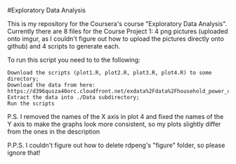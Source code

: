 #Exploratory Data Analysis

This is my repository for the Coursera's course "Exploratory Data Analysis". Currently there are 8 files for the Course Project 1: 4 png pictures (uploaded onto imgur, as I couldn't figure out how to upload the pictures directly onto github) and 4 scripts to generate each.

To run this script you need to to the following:

    Download the scripts (plot1.R, plot2.R, plot3.R, plot4.R) to some directory;
    Download the data from here: https://d396qusza40orc.cloudfront.net/exdata%2Fdata%2Fhousehold_power_consumption.zip;
    Extract the data into ./Data subdirectory;
    Run the scripts

P.S. I removed the names of the X axis in plot 4 and fixed the names of the Y axis to make the graphs look more consistent, so my plots slightly differ from the ones in the description

P.P.S. I couldn't figure out how to delete rdpeng's "figure" folder, so please ignore that!
